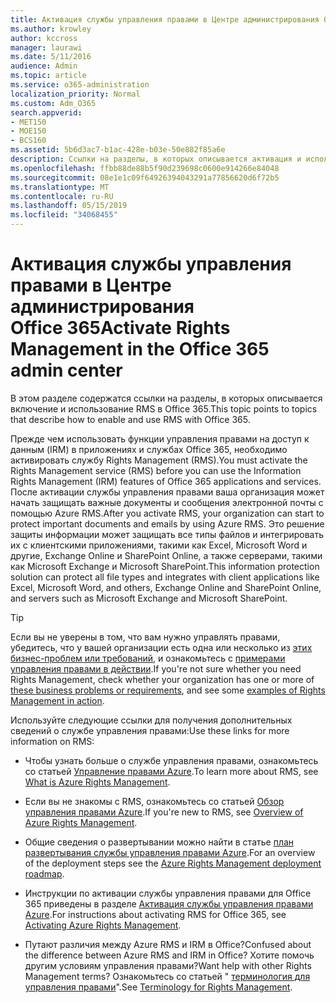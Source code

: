 ```yaml
---
title: Активация службы управления правами в Центре администрирования Office 365
ms.author: krowley
author: kccross
manager: laurawi
ms.date: 5/11/2016
audience: Admin
ms.topic: article
ms.service: o365-administration
localization_priority: Normal
ms.custom: Adm_O365
search.appverid:
- MET150
- MOE150
- BCS160
ms.assetid: 5b6d3ac7-b1ac-428e-b03e-50e882f85a6e
description: Ссылки на разделы, в которых описывается активация и использование службы Rights Management с Office 365.
ms.openlocfilehash: ffbb88de88b5f90d239698c0600e914266e84048
ms.sourcegitcommit: 08e1e1c09f64926394043291a77856620d6f72b5
ms.translationtype: MT
ms.contentlocale: ru-RU
ms.lasthandoff: 05/15/2019
ms.locfileid: "34068455"
---
```

# <a name="activate-rights-management-in-the-office-365-admin-center"></a><span data-ttu-id="ce258-103">Активация службы управления правами в Центре администрирования Office 365</span><span class="sxs-lookup"><span data-stu-id="ce258-103">Activate Rights Management in the Office 365 admin center</span></span>

<span data-ttu-id="ce258-104">В этом разделе содержатся ссылки на разделы, в которых описывается включение и использование RMS в Office 365.</span><span class="sxs-lookup"><span data-stu-id="ce258-104">This topic points to topics that describe how to enable and use RMS with Office 365.</span></span>
  
<span data-ttu-id="ce258-105">Прежде чем использовать функции управления правами на доступ к данным (IRM) в приложениях и службах Office 365, необходимо активировать службу Rights Management (RMS).</span><span class="sxs-lookup"><span data-stu-id="ce258-105">You must activate the Rights Management service (RMS) before you can use the Information Rights Management (IRM) features of Office 365 applications and services.</span></span> <span data-ttu-id="ce258-106">После активации службы управления правами ваша организация может начать защищать важные документы и сообщения электронной почты с помощью Azure RMS.</span><span class="sxs-lookup"><span data-stu-id="ce258-106">After you activate RMS, your organization can start to protect important documents and emails by using Azure RMS.</span></span> <span data-ttu-id="ce258-107">Это решение защиты информации может защищать все типы файлов и интегрировать их с клиентскими приложениями, такими как Excel, Microsoft Word и другие, Exchange Online и SharePoint Online, а также серверами, такими как Microsoft Exchange и Microsoft SharePoint.</span><span class="sxs-lookup"><span data-stu-id="ce258-107">This information protection solution can protect all file types and integrates with client applications like Excel, Microsoft Word, and others, Exchange Online and SharePoint Online, and servers such as Microsoft Exchange and Microsoft SharePoint.</span></span>
  
> [!TIP]
> <span data-ttu-id="ce258-108">Если вы не уверены в том, что вам нужно управлять правами, убедитесь, что у вашей организации есть одна или несколько из [этих бизнес-проблем или требований](https://docs.microsoft.com/rights-management/understand-explore/azure-rms-problems-it-solves), и ознакомьтесь с [примерами управления правами в действии](https://docs.microsoft.com/rights-management/understand-explore/what-admins-users-see).</span><span class="sxs-lookup"><span data-stu-id="ce258-108">If you're not sure whether you need Rights Management, check whether your organization has one or more of [these business problems or requirements](https://docs.microsoft.com/rights-management/understand-explore/azure-rms-problems-it-solves), and see some [examples of Rights Management in action](https://docs.microsoft.com/rights-management/understand-explore/what-admins-users-see).</span></span> 
  
<span data-ttu-id="ce258-109">Используйте следующие ссылки для получения дополнительных сведений о службе управления правами:</span><span class="sxs-lookup"><span data-stu-id="ce258-109">Use these links for more information on RMS:</span></span>
  
- <span data-ttu-id="ce258-110">Чтобы узнать больше о службе управления правами, ознакомьтесь со статьей [Управление правами Azure](https://docs.microsoft.com/rights-management/understand-explore/what-is-azure-rms).</span><span class="sxs-lookup"><span data-stu-id="ce258-110">To learn more about RMS, see [What is Azure Rights Management](https://docs.microsoft.com/rights-management/understand-explore/what-is-azure-rms).</span></span>
    
- <span data-ttu-id="ce258-111">Если вы не знакомы с RMS, ознакомьтесь со статьей [Обзор управления правами Azure](https://docs.microsoft.com/rights-management/understand-explore/azure-rights-management).</span><span class="sxs-lookup"><span data-stu-id="ce258-111">If you're new to RMS, see [Overview of Azure Rights Management](https://docs.microsoft.com/rights-management/understand-explore/azure-rights-management).</span></span>
    
- <span data-ttu-id="ce258-112">Общие сведения о развертывании можно найти в статье [план развертывания службы управления правами Azure](https://docs.microsoft.com/rights-management/plan-design/deployment-roadmap).</span><span class="sxs-lookup"><span data-stu-id="ce258-112">For an overview of the deployment steps see the [Azure Rights Management deployment roadmap](https://docs.microsoft.com/rights-management/plan-design/deployment-roadmap).</span></span>
    
- <span data-ttu-id="ce258-113">Инструкции по активации службы управления правами для Office 365 приведены в разделе [Активация службы управления правами Azure](https://technet.microsoft.com/library/jj658941.aspx).</span><span class="sxs-lookup"><span data-stu-id="ce258-113">For instructions about activating RMS for Office 365, see [Activating Azure Rights Management](https://technet.microsoft.com/library/jj658941.aspx).</span></span>
    
- <span data-ttu-id="ce258-114">Путают различия между Azure RMS и IRM в Office?</span><span class="sxs-lookup"><span data-stu-id="ce258-114">Confused about the difference between Azure RMS and IRM in Office?</span></span> <span data-ttu-id="ce258-115">Хотите помочь другим условиям управления правами?</span><span class="sxs-lookup"><span data-stu-id="ce258-115">Want help with other Rights Management terms?</span></span> <span data-ttu-id="ce258-116">Ознакомьтесь со статьей " [терминология для управления правами](https://technet.microsoft.com/library/dn595132.aspx)".</span><span class="sxs-lookup"><span data-stu-id="ce258-116">See [Terminology for Rights Management](https://technet.microsoft.com/library/dn595132.aspx).</span></span>
    

